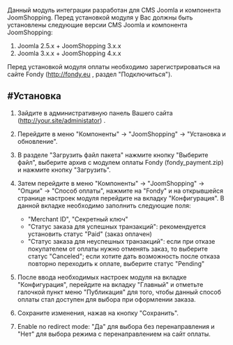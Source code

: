 Данный модуль интеграции разработан для CMS Joomla и компонента JoomShopping. 
Перед установкой модуля у Вас должны быть установлены следующие версии CMS Joomla и компонента JoomShopping:
1) Joomla 2.5.x + JoomShopping 3.x.x
2) Joomla 3.x.x + JoomShopping 4.x.x


Перед установкой модуля оплаты необходимо зарегистрироваться на сайте Fondy (http://fondy.eu , раздел "Подключиться").

#Установка
-------------
1. Зайдите в административную панель Вашего сайта (http://your.site/administator) .

2. Перейдите в меню "Компоненты" -> "JoomShopping" -> "Установка и обновление".

3. В разделе "Загрузить файл пакета" нажмите кнопку "Выберите файл", выберите архив с модулем оплаты Fondy (fondy_payment.zip) и нажмите кнопку "Загрузить".

4. Затем перейдите в меню "Компоненты" -> "JoomShopping" -> "Опции" -> "Способ оплаты", нажмите на "Fondy" и на открывшейся странице настроек модуля перейдите на вкладку "Конфигурация". В данной вкладке необходимо заполнить следующие поля:
	- "Merchant ID", "Секретный ключ"
	- "Статус заказа для успешных транзакций": рекомендуется установить статус "Paid" (заказ оплачен)
	- "Статус заказа для неуспешных транзакций": если при отказе покупателем от оплаты нужно отменять заказ, то выберите статус "Canceled"; если хотите дать возможность после отказа повторно переходить к оплате, выберите статус "Pending"
	
5. После ввода необходимых настроек модуля на вкладке "Конфигурация", перейдите на вкладку "Главный" и отметьте галочкой пункт меню "Публикация" для того, чтобы данный способ оплаты стал доступен для выбора при оформлении заказа.

6. Сохраните изменения, нажав на кнопку "Сохранить".

7. Enable no redirect mode: "Да" для выбора без перенаправления и "Нет" для выбора режима с перенаправлением на сайт оплаты.